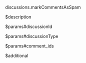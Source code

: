discussions.markCommentsAsSpam

$description


$params#discussionId


$params#discussionType


$params#comment_ids


$additional
